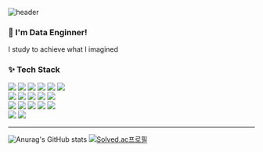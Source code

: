 
![header](https://capsule-render.vercel.app/api?type=waving&color=gradient&height=220&section=header&text=Min%20History!%20🤗&fontAlignY=40&descSize=20&descAlignY=58&animation=fadeIn)

### 🌱 I'm Data Enginner! 
I study to achieve what I imagined

### ✨ Tech Stack


<img src="https://img.shields.io/badge/Python-3766AB?style=for-the-badge&logo=Python&logoColor=white"/></a>
<img src="https://img.shields.io/badge/R-276DC3?style=for-the-badge&logo=R&logoColor&logoColor=white"/></a>
<img src="https://img.shields.io/badge/Amazon_AWS-232F3E?style=for-the-badge&logo=amazonaws&logoColor=white"/>
<img src="https://img.shields.io/badge/Linux-FCC624?style=for-the-badge&logo=Linux&logoColor=black"></a>
<img src="https://img.shields.io/badge/Spark-FFFFFF?style=for-the-badge&logo=apachespark&logoColor=#E35A16"/>
<img src=" https://img.shields.io/badge/Databricks-FF3621?style=for-the-badge&logo=Databricks&logoColor=white"/><br>
<img src="https://img.shields.io/badge/Kafka-231F20?style=for-the-badge&logo=apachekafka&logoColor=white"/></a>
<img src="https://img.shields.io/badge/Oracle%20SQL-F80000?style=for-the-badge&logo=Oracle&logoColor=white"/>
<img src="https://img.shields.io/badge/MySQL-4479A1?style=for-the-badge&logo=MySQL&logoColor=white"/></a>
<img src="https://img.shields.io/badge/Databricks-ECD53F?style=for-the-badge&logo=Databricks&logoColor=white"/>
<img src="https://img.shields.io/badge/SnowFlake-29B5E8?style=for-the-badge&logo=Databricks&logoColor=white"/><br>
<img src="https://img.shields.io/badge/terraform-623CE4?style=for-the-badge&logo=terraform&logoColor=white"/>
<img src="https://img.shields.io/badge/docker-2496ED?style=for-the-badge&logo=Docker&logoColor=white"/></a>
<img src="https://img.shields.io/badge/streamlit-FF4B4B?style=for-the-badge&logo=streamlit&logoColor=white"/></a>
<img src="https://img.shields.io/badge/Airflow-017CEE?style=for-the-badge&logo=Apache%20Airflow&logoColor=white"/></a>
<img src="https://img.shields.io/badge/Visual Studio Code-5C2D91?style=for-the-badge&logo=Visual Studio Code&logoColor&logoColor=white"/></a><br>
<img src="https://img.shields.io/badge/GitHub-181717?style=for-the-badge&logo=GitHub&logoColor=white"/></a>
<img src="https://img.shields.io/badge/Bitbucket-0052CC?style=for-the-badge&logo=Bitbucket&logoColor=white"/></a>	
<hr>

![Anurag's GitHub stats](https://github-readme-stats.vercel.app/api?username=jenny5587&show_icons=true&theme=tokyonight)
[![Solved.ac프로필](http://mazassumnida.wtf/api/v2/generate_badge?boj=jenny5587)](https://solved.ac/jenny5587)
